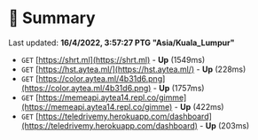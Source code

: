 # 📖 Summary
Last updated: **16/4/2022, 3:57:27 PTG "Asia/Kuala_Lumpur"**

- `GET` [https://shrt.ml](https://shrt.ml) - **Up** (1549ms)
- `GET` [https://hst.aytea.ml/](https://hst.aytea.ml/) - **Up** (228ms)
- `GET` [https://color.aytea.ml/4b31d6.png](https://color.aytea.ml/4b31d6.png) - **Up** (1757ms)
- `GET` [https://memeapi.aytea14.repl.co/gimme](https://memeapi.aytea14.repl.co/gimme) - **Up** (422ms)
- `GET` [https://teledrivemy.herokuapp.com/dashboard](https://teledrivemy.herokuapp.com/dashboard) - **Up** (203ms)
